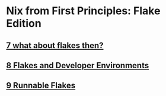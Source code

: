 
# Nix from First Principles: Flake Edition

## [7 what about flakes then?](https://tonyfinn.com/blog/nix-from-first-principles-flake-edition/nix-7-what-about-flakes-then/)

## [8 Flakes and Developer Environments](https://tonyfinn.com/blog/nix-from-first-principles-flake-edition/nix-8-flakes-and-developer-environments/)

## [9 Runnable Flakes](https://tonyfinn.com/blog/nix-from-first-principles-flake-edition/nix-9-runnable-flakes/)
